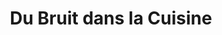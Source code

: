 ---
title: "Du Bruit dans la Cuisine"
url: /lescar/du-bruit-dans-la-cuisine/
shop: articles ménagers
---